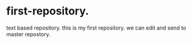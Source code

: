 # first-repository.
text based repository.
this is my first repository.
we can edit and send to master repostory.

